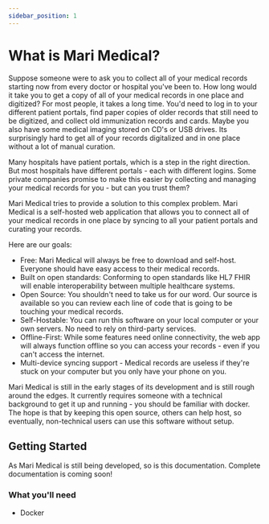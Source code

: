 ```yaml
---
sidebar_position: 1
---
```


# What is Mari Medical?

Suppose someone were to ask you to collect all of your medical records starting now from every doctor or hospital you've been to. How long would it take you to get a copy of all of your medical records in one place and digitized? For most people, it takes a long time. You'd need to log in to your different patient portals, find paper copies of older records that still need to be digitized, and collect old immunization records and cards. Maybe you also have some medical imaging stored on CD's or USB drives. Its surprisingly hard to get all of your records digitalized and in one place without a lot of manual curation.

Many hospitals have patient portals, which is a step in the right direction. But most hospitals have different portals - each with different logins. Some private companies promise to make this easier by collecting and managing your medical records for you - but can you trust them?

Mari Medical tries to provide a solution to this complex problem. Mari Medical is a self-hosted web application that allows you to connect all of your medical records in one place by syncing to all your patient portals and curating your records.

Here are our goals:

- Free: Mari Medical will always be free to download and self-host. Everyone should have easy access to their medical records.
- Built on open standards: Conforming to open standards like HL7 FHIR will enable interoperability between multiple healthcare systems.
- Open Source: You shouldn't need to take us for our word. Our source is available so you can review each line of code that is going to be touching your medical records.
- Self-Hostable: You can run this software on your local computer or your own servers. No need to rely on third-party services.
- Offline-First: While some features need online connectivity, the web app will always function offline so you can access your records - even if you can't access the internet.
- Multi-device syncing support - Medical records are useless if they're stuck on your computer but you only have your phone on you.

Mari Medical is still in the early stages of its development and is still rough around the edges. It currently requires someone with a technical background to get it up and running - you should be familiar with docker. The hope is that by keeping this open source, others can help host, so eventually, non-technical users can use this software without setup.

## Getting Started

As Mari Medical is still being developed, so is this documentation. Complete documentation is coming soon!

### What you'll need

- Docker
